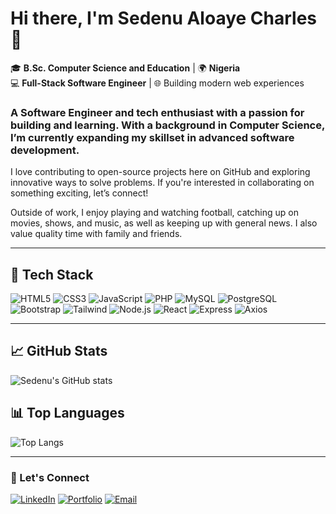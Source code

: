 # Hi there, I'm Sedenu Aloaye Charles 👋

🎓 **B.Sc. Computer Science and Education** | 🌍 **Nigeria**  
💻 **Full-Stack Software Engineer** | 🌐 Building modern web experiences  


### A Software Engineer and tech enthusiast with a passion for building and learning. With a background in Computer Science, I’m currently expanding my skillset in advanced software development. 
I love contributing to open-source projects here on GitHub and exploring innovative ways to solve problems. If you're interested in collaborating on something exciting, let’s connect!

Outside of work, I enjoy playing and watching football, catching up on movies, shows, and music, as well as keeping up with general news. I also value quality time with family and friends.

---

## 🚀 Tech Stack
![HTML5](https://img.shields.io/badge/HTML5-%23E34F26.svg?style=flat-square&logo=html5&logoColor=white)
![CSS3](https://img.shields.io/badge/CSS3-%231572B6.svg?style=flat-square&logo=css3&logoColor=white)
![JavaScript](https://img.shields.io/badge/JavaScript-%23F7DF1E.svg?style=flat-square&logo=javascript&logoColor=black)
![PHP](https://img.shields.io/badge/PHP-%23777BB4.svg?style=flat-square&logo=php&logoColor=white)
![MySQL](https://img.shields.io/badge/MySQL-%234479A1.svg?style=flat-square&logo=mysql&logoColor=white)
![PostgreSQL](https://img.shields.io/badge/PostgreSQL-%234479A1.svg?style=flat-square&logo=postgresql&logoColor=white)
![Bootstrap](https://img.shields.io/badge/Bootstrap-563D7C?style=for-the-badge&logo=bootstrap&logoColor=white)
![Tailwind](https://img.shields.io/badge/Tailwind_CSS-grey?style=for-the-badge&logo=tailwind-css&logoColor=38B2AC)
![Node.js](https://img.shields.io/badge/Node.js-%23339933.svg?style=flat-square&logo=nodedotjs&logoColor=white)
![React](https://img.shields.io/badge/React-%2361DAFB.svg?style=flat-square&logo=react&logoColor=black)
![Express](https://img.shields.io/badge/Express.js-000000?logo=express&logoColor=fff&style=flat)
![Axios](https://img.shields.io/badge/-Axios-C0C0C0?logo=Axios&logoColor=5A29E4)

---

## 📈 GitHub Stats
![Sedenu's GitHub stats](https://github-readme-stats.vercel.app/api?username=charlesaloaye&show_icons=true&theme=radical)

## 📊 Top Languages
![Top Langs](https://github-readme-stats.vercel.app/api/top-langs/?username=charlesaloaye&layout=compact&theme=radical)

---

### 🔗 Let's Connect
[![LinkedIn](https://img.shields.io/badge/LinkedIn-%230077B5.svg?style=flat-square&logo=linkedin&logoColor=white)](https://www.linkedin.com/in/charles-sedenu)
[![Portfolio](https://img.shields.io/badge/Portfolio-%23000000.svg?style=flat-square&logo=google-chrome&logoColor=white)](https://github.com/charlesaloaye/repo)
[![Email](https://img.shields.io/badge/Email-D14836.svg?style=flat-square&logo=gmail&logoColor=white)](mailto:charlestechy0@gmail.com)


<!--
<a href="https://github.com/charlesaloaye/">
  <img height=200 align="center" src="https://github-readme-stats.vercel.app/api/top-langs?username=charlesaloaye&layout=compact&langs_count=8&card_width=320" />
</a>
<a href="https://github.com/charlesaloaye/">
  <img height=200 align="center" src="https://github-readme-stats.vercel.app/api/top-langs/?username=charlesaloaye&hide_progress=true&card_width=320" />
</a>
-->


<!--
![Anurag's GitHub stats](https://github-readme-stats.vercel.app/api?username=charlesaloaye&show_icons=true&theme=radical)

![Top Langs](https://github-readme-stats.vercel.app/api/top-langs/?username=charlesaloaye&hide_progress=true)

[![GitHub Streak](https://streak-stats.demolab.com?user=charlesaloaye&theme=vue-dark&hide_border=true&border_radius=0&exclude_days=Sun%2CMon%2CTue%2CWed%2CThu%2CFri%2CSat)](https://git.io/streak-stats)

**charlesaloaye/charlesaloaye** is a ✨ _special_ ✨ repository because its `README.md` (this file) appears on your GitHub profile.

Here are some ideas to get you started:

- 🔭 I’m currently working on ...
- 🌱 I’m currently learning ...
- 👯 I’m looking to collaborate on ...
- 🤔 I’m looking for help with ...
- 💬 Ask me about ...
- 📫 How to reach me: ...
- 😄 Pronouns: ...
- ⚡ Fun fact: ...
-->
